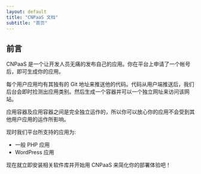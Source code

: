 ```yaml
---
layout: default
title: "CNPaaS 文档"
subtitle: "首页"
---
```


## 前言

CNPaaS 是一个让开发人员无痛的发布自己的应用。你在平台上申请了一个帐号后，即可生成你的应用。

每个用户应用均有其独有的 Git 地址来推送他的代码。代码从用户端推送后，我们后台会即时捡测出应用类别。然后生成一个容器并可以一个独立网址来访问该网站。

应用容器及应用容器之间是完全独立运作的，所以你可以放心你的应用不会受到其他用户应用的运作所影响。

现时我们平台所支持的应用为:

  * 一般 PHP 应用
  * WordPress 应用

现在就立即安装相关软件库并开始用 CNPaaS 来简化你的部署体验吧！
